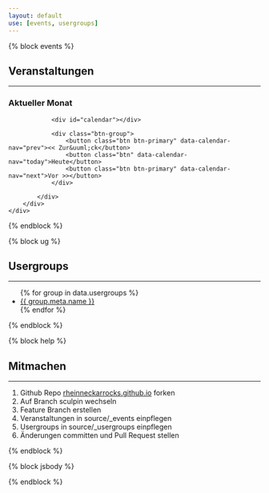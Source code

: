 ```yaml
---
layout: default
use: [events, usergroups]
---
```


{% block events %}
<section id="events">
    <div class="container">
        <div class="row">
            <div class="col-lg-12 text-center">
                <h2>Veranstaltungen</h2>
                <hr class="star">
            </div>
        </div>
        <div class="row">
            <div class="col-lg-8 col-lg-offset-2 text-center">
                <h3>Aktueller Monat</h3>
    
                <div id="calendar"></div>
    
                <div class="btn-group">
                    <button class="btn btn-primary" data-calendar-nav="prev"><< Zur&uuml;ck</button>
                    <button class="btn" data-calendar-nav="today">Heute</button>
                    <button class="btn btn-primary" data-calendar-nav="next">Vor >></button>
                </div>
    
            </div>
        </div>
    </div>
</section>
{% endblock %}

{% block ug %}
<section id="ug">
    <div class="container">
        <div class="row">
            <div class="col-lg-12 text-center">
                <h2>Usergroups</h2>
                <hr class="star">
            </div>
        </div>
        <div class="row">
            <div class="col-lg-8 col-lg-offset-2 text-center">
                <ul>
                    {% for group in data.usergroups %}
                    <li><a href="{{ group.url }}">{{ group.meta.name }}</a></li>
                    {% endfor %}
                </ul>
            </div>
        </div>
    </div>
</section>
{% endblock %}

{% block help %}
<section id="help">
    <div class="container">
        <div class="row">
            <div class="col-lg-12 text-center">
                <h2>Mitmachen</h2>
                <hr class="star">
            </div>
        </div>
        <div class="row">
            <div class="col-lg-4 col-lg-offset-4 text-center">
                <ol>
                    <li>Github Repo <a href="https://github.com/rheinneckarrocks/rheinneckarrocks.github.io">rheinneckarrocks.github.io</a> forken</li>
                    <li>Auf Branch sculpin wechseln</li>
                    <li>Feature Branch erstellen</li>
                    <li>Veranstaltungen in source/_events einpflegen</li>
                    <li>Usergroups in source/_usergroups einpflegen</li>
                    <li>Änderungen committen und Pull Request stellen</li>
                </ol>
            </div>
        </div>
    </div>
</section>
{% endblock %}

{% block jsbody %}
<script src="bower_components/bootstrap-calendar/js/language/de-DE.js"></script>
<script src="bower_components/bootstrap-calendar/js/calendar.js"></script>
<script type="text/javascript">
    var calendar = $("#calendar").calendar({
        display_week_numbers: false,
        weekbox: false,
        language: 'de-DE',
        time_start: '00:00',
        time_end: '23:59',
        tmpl_path: "scripts/bootstrap-calendar/tmpls/",
        events_source: 'events.json',
        onAfterViewLoad: function() {
            $('#events .row h3').text(this.getTitle());
        }
    });

    $('.btn-group button[data-calendar-nav]').each(function() {
        var $this = $(this);
        $this.click(function() {
            calendar.navigate($this.data('calendar-nav'));
        });
    });
</script>
{% endblock %}
